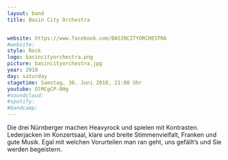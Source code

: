 ```yaml
---
layout: band
title: Basin City Orchestra


website: https://www.facebook.com/BASINCITYORCHESTRA
#website:
style: Rock
logo: basincityorchestra.png
picture: basincityorchestra.jpg
year: 2018
day: saturday
stagetime: Samstag, 30. Juni 2018, 21:00 Uhr
youtube: OlMCgCP-0Hg
#soundcloud:
#spotify:
#bandcamp:
---
```

Die drei Nürnberger machen Heavyrock und spielen mit Kontrasten. Lederjacken im Konzertsaal, klare und breite Stimmenvielfalt, Franken und gute Musik. Egal mit welchen Vorurteilen man ran geht, uns gefällt’s und Sie werden begeistern.
